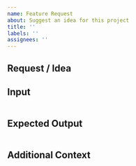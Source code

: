 ```yaml
---
name: Feature Request
about: Suggest an idea for this project
title: ''
labels: ''
assignees: ''
---
```


## Request / Idea



## Input

```plain

```

## Expected Output

```json

```

## Additional Context

